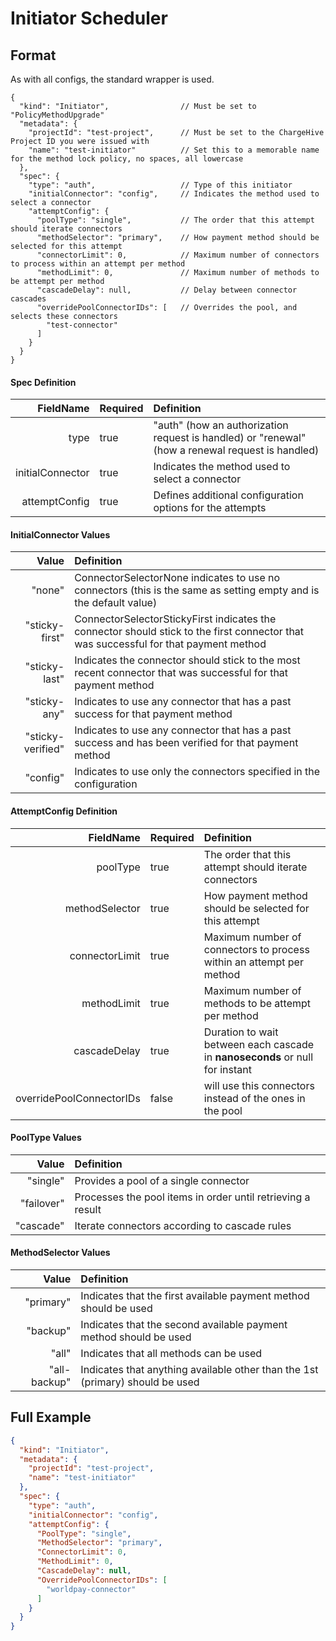 # Initiator Scheduler


## Format
As with all configs, the standard wrapper is used.

```json5
{
  "kind": "Initiator",                // Must be set to "PolicyMethodUpgrade"
  "metadata": {
    "projectId": "test-project",      // Must be set to the ChargeHive Project ID you were issued with
    "name": "test-initiator"          // Set this to a memorable name for the method lock policy, no spaces, all lowercase
  },
  "spec": {
    "type": "auth",                   // Type of this initiator
    "initialConnector": "config",     // Indicates the method used to select a connector
    "attemptConfig": {
      "poolType": "single",           // The order that this attempt should iterate connectors
      "methodSelector": "primary",    // How payment method should be selected for this attempt
      "connectorLimit": 0,            // Maximum number of connectors to process within an attempt per method
      "methodLimit": 0,               // Maximum number of methods to be attempt per method
      "cascadeDelay": null,           // Delay between connector cascades
      "overridePoolConnectorIDs": [   // Overrides the pool, and selects these connectors
        "test-connector"
      ]
    }
  }
}
```

#### Spec Definition
FieldName | Required | Definition 
---:|---|:---
type|true| "auth" (how an authorization request is handled) or "renewal" (how a renewal request is handled)
initialConnector|true|Indicates the method used to select a connector
attemptConfig|true|Defines additional configuration options for the attempts

#### InitialConnector Values
Value | Definition 
---:|:---
"none"|ConnectorSelectorNone indicates to use no connectors (this is the same as setting empty and is the default value)
"sticky-first"|ConnectorSelectorStickyFirst indicates the connector should stick to the first connector that was successful for that payment method
"sticky-last"|Indicates the connector should stick to the most recent connector that was successful for that payment method
"sticky-any"|Indicates to use any connector that has a past success for that payment method
"sticky-verified"|Indicates to use any connector that has a past success and has been verified for that payment method
"config"|Indicates to use only the connectors specified in the configuration

#### AttemptConfig Definition
FieldName | Required | Definition 
---:|---|:---
poolType|true|The order that this attempt should iterate connectors
methodSelector|true|How payment method should be selected for this attempt
connectorLimit|true|Maximum number of connectors to process within an attempt per method
methodLimit|true|Maximum number of methods to be attempt per method
cascadeDelay|true|Duration to wait between each cascade in **nanoseconds** or null for instant
overridePoolConnectorIDs|false|will use this connectors instead of the ones in the pool

#### PoolType Values
Value | Definition 
---:|:---
"single"|Provides a pool of a single connector
"failover"|Processes the pool items in order until retrieving a result
"cascade"|Iterate connectors according to cascade rules

#### MethodSelector Values
Value | Definition 
---:|:---
"primary"|Indicates that the first available payment method should be used
"backup"| Indicates that the second available payment method should be used
"all"| Indicates that all methods can be used
"all-backup"| Indicates that anything available other than the 1st (primary) should be used



## Full Example

```json
{
  "kind": "Initiator",
  "metadata": {
    "projectId": "test-project",
    "name": "test-initiator"
  },
  "spec": {
    "type": "auth",
    "initialConnector": "config",
    "attemptConfig": {
      "PoolType": "single",
      "MethodSelector": "primary",
      "ConnectorLimit": 0,
      "MethodLimit": 0,
      "CascadeDelay": null,
      "OverridePoolConnectorIDs": [
        "worldpay-connector"
      ]
    }
  }
}
```